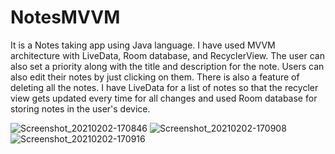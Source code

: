 # NotesMVVM
It is a Notes taking app using Java language. I have used MVVM architecture with LiveData, Room database, and RecyclerView.
The user can also set a priority along with the title and description for the note. Users can also edit their notes by just clicking on them. There is also a feature of deleting all the notes.
I have LiveData for a list of notes so that the recycler view gets updated every time for all changes and used Room database for storing notes in the user's device.

![Screenshot_20210202-170846](https://user-images.githubusercontent.com/71218027/106598325-96c8ee00-657d-11eb-8b70-c55b98453d56.jpg)
![Screenshot_20210202-170908](https://user-images.githubusercontent.com/71218027/106598480-c8da5000-657d-11eb-99e8-edad80ce862b.jpg)
![Screenshot_20210202-170916](https://user-images.githubusercontent.com/71218027/106598483-ca0b7d00-657d-11eb-98c1-339ea0ac4846.jpg)
